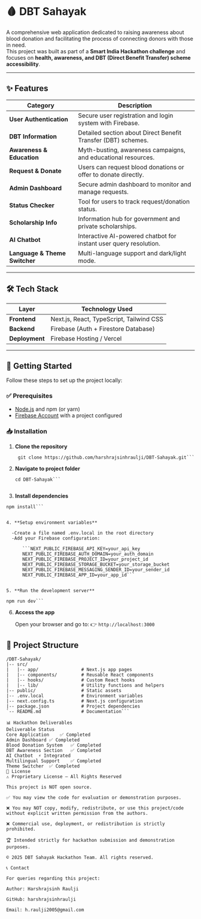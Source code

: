 # 🩸 DBT Sahayak

A comprehensive web application dedicated to raising awareness about blood donation and facilitating the process of connecting donors with those in need.  
This project was built as part of a **Smart India Hackathon challenge** and focuses on **health, awareness, and DBT (Direct Benefit Transfer) scheme accessibility**.

---

## ✨ Features

| Category              | Description                                                                 |
|-----------------------|-----------------------------------------------------------------------------|
| **User Authentication** | Secure user registration and login system with Firebase.                  |
| **DBT Information**      | Detailed section about Direct Benefit Transfer (DBT) schemes.             |
| **Awareness & Education** | Myth-busting, awareness campaigns, and educational resources.             |
| **Request & Donate**     | Users can request blood donations or offer to donate directly.            |
| **Admin Dashboard**      | Secure admin dashboard to monitor and manage requests.                   |
| **Status Checker**       | Tool for users to track request/donation status.                         |
| **Scholarship Info**     | Information hub for government and private scholarships.                 |
| **AI Chatbot**           | Interactive AI-powered chatbot for instant user query resolution.        |
| **Language & Theme Switcher** | Multi-language support and dark/light mode.                          |

---

## 🛠️ Tech Stack

| Layer       | Technology Used                          |
|-------------|-------------------------------------------|
| **Frontend** | Next.js, React, TypeScript, Tailwind CSS |
| **Backend**  | Firebase (Auth + Firestore Database)     |
| **Deployment** | Firebase Hosting / Vercel               |

---

## 🚀 Getting Started

Follow these steps to set up the project locally:

### ✅ Prerequisites
- [Node.js](https://nodejs.org/) and npm (or yarn)
- [Firebase Account](https://firebase.google.com/) with a project configured

### 📥 Installation

1. **Clone the repository**
   ```
    git clone https://github.com/harshrajsinhraulji/DBT-Sahayak.git```

2. **Navigate to project folder**    
    ```
   cd DBT-Sahayak```


3. **Install dependencies**
  ```
npm install```


4. **Setup environment variables**

    -Create a file named .env.local in the root directory
    -Add your Firebase configuration:

        ```NEXT_PUBLIC_FIREBASE_API_KEY=your_api_key
        NEXT_PUBLIC_FIREBASE_AUTH_DOMAIN=your_auth_domain
        NEXT_PUBLIC_FIREBASE_PROJECT_ID=your_project_id
        NEXT_PUBLIC_FIREBASE_STORAGE_BUCKET=your_storage_bucket
        NEXT_PUBLIC_FIREBASE_MESSAGING_SENDER_ID=your_sender_id
        NEXT_PUBLIC_FIREBASE_APP_ID=your_app_id```


5. **Run the development server**
```
    npm run dev```

6. **Access the app**

    Open your browser and go to:
    👉 ```http://localhost:3000```


## 📂 Project Structure
```
/DBT-Sahayak/
|-- src/
|   |-- app/                # Next.js app pages
|   |-- components/         # Reusable React components
|   |-- hooks/              # Custom React hooks
|   |-- lib/                # Utility functions and helpers
|-- public/                 # Static assets
|-- .env.local              # Environment variables
|-- next.config.ts          # Next.js configuration
|-- package.json            # Project dependencies
`-- README.md               # Documentation```

📊 Hackathon Deliverables
Deliverable	Status
Core Application	✅ Completed
Admin Dashboard	✅ Completed
Blood Donation System	✅ Completed
DBT Awareness Section	✅ Completed
AI Chatbot	⚡ Integrated
Multilingual Support	✅ Completed
Theme Switcher	✅ Completed
📄 License
⚠️ Proprietary License – All Rights Reserved

This project is NOT open source.

✅ You may view the code for evaluation or demonstration purposes.

❌ You may NOT copy, modify, redistribute, or use this project/code without explicit written permission from the authors.

❌ Commercial use, deployment, or redistribution is strictly prohibited.

🏆 Intended strictly for hackathon submission and demonstration purposes.

© 2025 DBT Sahayak Hackathon Team. All rights reserved.

📞 Contact

For queries regarding this project:

Author: Harshrajsinh Raulji

GitHub: harshrajsinhraulji

Email: h.raulji2005@gmail.com